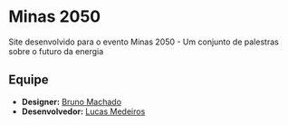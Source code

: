 # Minas 2050
Site desenvolvido para o evento Minas 2050 - Um conjunto de palestras sobre o futuro da energia
## Equipe
 - **Designer:** [Bruno Machado](https://github.com/brunohmachado)
 - **Desenvolvedor:** [Lucas Medeiros](https://github.com/lucas-webdev)